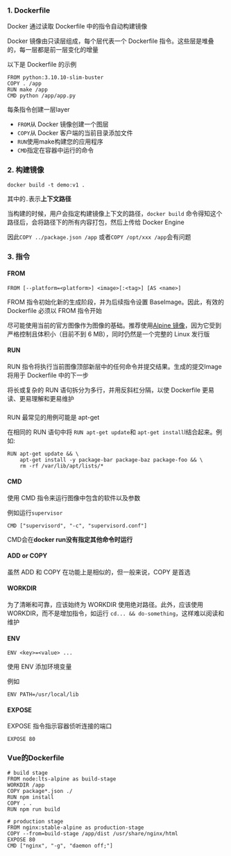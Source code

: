 

### 1. Dockerfile

Docker 通过读取 Dockerfile 中的指令自动构建镜像

Docker 镜像由只读层组成，每个层代表一个 Dockerfile 指令。这些层是堆叠的，每一层都是前一层变化的增量

以下是 Dockerfile 的示例

```
FROM python:3.10.10-slim-buster
COPY . /app
RUN make /app
CMD python /app/app.py
```

每条指令创建一层layer

- `FROM`从 Docker 镜像创建一个图层
- `COPY`从 Docker 客户端的当前目录添加文件
- `RUN`使用make构建您的应用程序
- `CMD`指定在容器中运行的命令



### 2. 构建镜像

```
docker build -t demo:v1 .
```

其中的`.`表示**上下文路径**

当构建的时候，用户会指定构建镜像上下文的路径，`docker build` 命令得知这个路径后，会将路径下的所有内容打包，然后上传给 Docker Engine

因此`COPY ../package.json /app` 或者`COPY /opt/xxx /app`会有问题





### 3. 指令

#### FROM

```
FROM [--platform=<platform>] <image>[:<tag>] [AS <name>]
```

FROM 指令初始化新的生成阶段，并为后续指令设置 BaseImage。因此，有效的 Dockerfile 必须以 FROM 指令开始

尽可能使用当前的官方图像作为图像的基础。推荐使用[Alpine 镜像](https://hub.docker.com/_/alpine/)，因为它受到严格控制且体积小（目前不到 6 MB），同时仍然是一个完整的 Linux 发行版



#### RUN

RUN 指令将执行当前图像顶部新层中的任何命令并提交结果。生成的提交Image将用于 Dockerfile 中的下一步

将长或复杂的 RUN 语句拆分为多行，并用反斜杠分隔，以使 Dockerfile 更易读、更易理解和更易维护

##### 

RUN 最常见的用例可能是 apt-get 

在相同的 RUN 语句中将 `RUN apt-get update`和 `apt-get install`l结合起来。例如:

```
RUN apt-get update && \
    apt-get install -y package-bar package-baz package-foo && \
    rm -rf /var/lib/apt/lists/*
```



#### CMD

使用 CMD 指令来运行图像中包含的软件以及参数

例如运行`supervisor`

```
CMD ["supervisord", "-c", "supervisord.conf"]
```

CMD会在**docker run没有指定其他命令时运行**



#### ADD or COPY

虽然 ADD 和 COPY 在功能上是相似的，但一般来说，COPY 是首选



#### WORKDIR

为了清晰和可靠，应该始终为 WORKDIR 使用绝对路径。此外，应该使用 WORKDIR，而不是增加指令，如运行 `cd... && do-something`，这样难以阅读和维护



#### ENV

```
ENV <key>=<value> ...
```

使用 ENV 添加环境变量

例如

```
ENV PATH=/usr/local/lib
```



#### EXPOSE

EXPOSE 指令指示容器侦听连接的端口

```
EXPOSE 80
```







### Vue的Dockerfile

```
# build stage
FROM node:lts-alpine as build-stage
WORKDIR /app
COPY package*.json ./
RUN npm install
COPY . .
RUN npm run build

# production stage
FROM nginx:stable-alpine as production-stage
COPY --from=build-stage /app/dist /usr/share/nginx/html
EXPOSE 80
CMD ["nginx", "-g", "daemon off;"]
```

